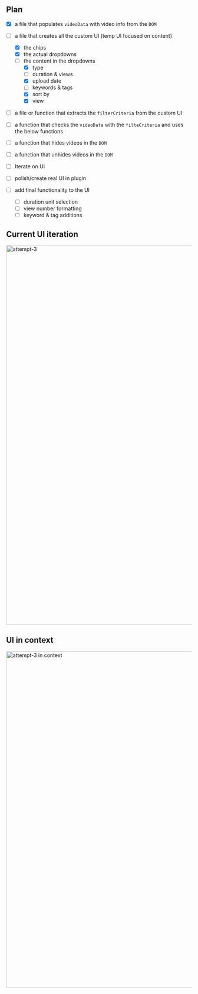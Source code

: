## Plan
- [x] a file that populates `videoData` with video info from the `DOM`

- [ ] a file that creates all the custom UI (temp UI focused on content)
	- [x] the chips
	- [x] the actual dropdowns
	- [ ] the content in the dropdowns
		- [x] type
		- [ ] duration & views
		- [x] upload date
		- [ ] keywords & tags
		- [x] sort by
		- [x] view

- [ ] a file or function that extracts the `filterCriteria` from the custom UI

- [ ] a function that checks the `videoData` with the `filteCriteria` and uses the below functions
- [ ] a function that hides videos in the `DOM`
- [ ] a function that unhides videos in the `DOM`

- [ ] Iterate on UI
- [ ] polish/create real UI in plugin
- [ ] add final functionality to the UI
	- [ ] duration unit selection
	- [ ] view number formatting
	- [ ] keyword & tag additions

## Current UI iteration
<img width="3399" height="1029" alt="attempt-3" src="https://github.com/user-attachments/assets/a460d617-867b-4319-8e45-5c6a78f7590c" />

## UI in context
<img width="3319" height="912" alt="attempt-3 in context" src="https://github.com/user-attachments/assets/6a9e8250-99ee-4d3c-b64c-b905295dcdbb" />
